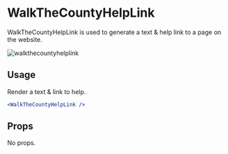 WalkTheCountyHelpLink
=======

WalkTheCountyHelpLink is used to generate a text & help link to a page on the website.

![walkthecountyhelplink](https://user-images.githubusercontent.com/1039236/36345763-16f8d94e-1457-11e8-9b2b-19a336591a86.png)

## Usage

Render a text & link to help.
```jsx
<WalkTheCountyHelpLink />
```

## Props

No props.
